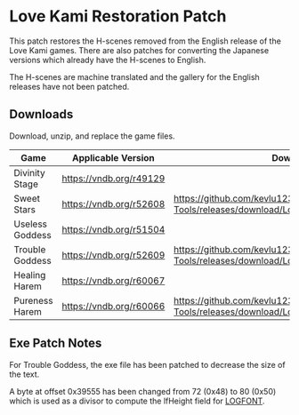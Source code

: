 # Love Kami Restoration Patch

This patch restores the H-scenes removed from the English release of the Love Kami games.
There are also patches for converting the Japanese versions which already have the H-scenes to English.

The H-scenes are machine translated and the gallery for the English releases have not been patched.

## Downloads

Download, unzip, and replace the game files.

| Game            | Applicable Version        | Download |
|-----------------|---------------------------|----------|
| Divinity Stage  | <https://vndb.org/r49129> | |
| Sweet Stars     | <https://vndb.org/r52608> | <https://github.com/kevlu123/VN-Patching-Tools/releases/download/LoveKami/Sweet.Stars.zip> |
| Useless Goddess | <https://vndb.org/r51504> | |
| Trouble Goddess | <https://vndb.org/r52609> | <https://github.com/kevlu123/VN-Patching-Tools/releases/download/LoveKami/Trouble.Goddess.zip> |
| Healing Harem   | <https://vndb.org/r60067> | |
| Pureness Harem  | <https://vndb.org/r60066> | <https://github.com/kevlu123/VN-Patching-Tools/releases/download/LoveKami/Pureness.Harem.zip> |

## Exe Patch Notes

For Trouble Goddess, the exe file has been patched to decrease the size of the text.

A byte at offset 0x39555 has been changed from 72 (0x48) to 80 (0x50) which is used as a divisor to compute the lfHeight field for [LOGFONT](https://learn.microsoft.com/en-us/windows/win32/api/wingdi/ns-wingdi-logfonta).
